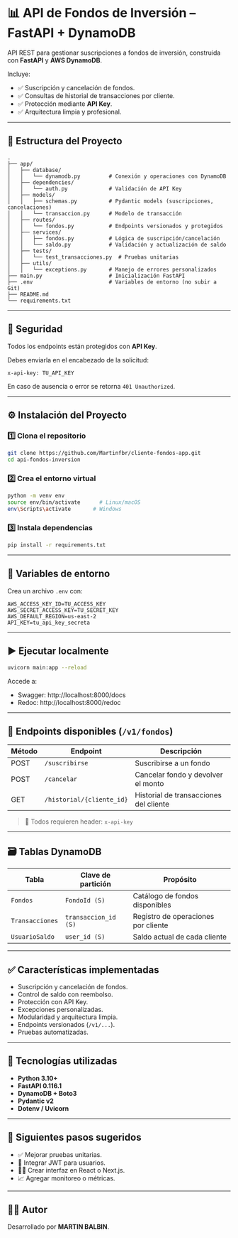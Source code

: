 # 📊 **API de Fondos de Inversión – FastAPI + DynamoDB**

API REST para gestionar suscripciones a fondos de inversión, construida con **FastAPI** y **AWS DynamoDB**.

Incluye:
- ✅ Suscripción y cancelación de fondos.
- ✅ Consultas de historial de transacciones por cliente.
- ✅ Protección mediante **API Key**.
- ✅ Arquitectura limpia y profesional.

---

## 📁 **Estructura del Proyecto**

```
.
├── app/
│   ├── database/
│   │   └── dynamodb.py         # Conexión y operaciones con DynamoDB
│   ├── dependencies/
│   │   └── auth.py             # Validación de API Key
│   ├── models/
│   │   ├── schemas.py          # Pydantic models (suscripciones, cancelaciones)
│   │   └── transaccion.py      # Modelo de transacción
│   ├── routes/
│   │   └── fondos.py           # Endpoints versionados y protegidos
│   ├── services/
│   │   ├── fondos.py           # Lógica de suscripción/cancelación
│   │   └── saldo.py            # Validación y actualización de saldo
│   ├── tests/
│   │   └── test_transacciones.py  # Pruebas unitarias
│   ├── utils/
│   │   └── exceptions.py       # Manejo de errores personalizados
├── main.py                     # Inicialización FastAPI
├── .env                        # Variables de entorno (no subir a Git)
├── README.md
└── requirements.txt
```

---

## 🔐 **Seguridad**

Todos los endpoints están protegidos con **API Key**.

Debes enviarla en el encabezado de la solicitud:

```http
x-api-key: TU_API_KEY
```

En caso de ausencia o error se retorna `401 Unauthorized`.

---

## ⚙️ **Instalación del Proyecto**

### 1️⃣ Clona el repositorio

```bash
git clone https://github.com/Martinfbr/cliente-fondos-app.git
cd api-fondos-inversion
```

### 2️⃣ Crea el entorno virtual

```bash
python -m venv env
source env/bin/activate      # Linux/macOS
env\Scripts\activate       # Windows
```

### 3️⃣ Instala dependencias

```bash
pip install -r requirements.txt
```

---

## 📄 **Variables de entorno**

Crea un archivo `.env` con:

```env
AWS_ACCESS_KEY_ID=TU_ACCESS_KEY
AWS_SECRET_ACCESS_KEY=TU_SECRET_KEY
AWS_DEFAULT_REGION=us-east-2
API_KEY=tu_api_key_secreta
```

---

## ▶️ **Ejecutar localmente**

```bash
uvicorn main:app --reload
```

Accede a:
- Swagger: http://localhost:8000/docs
- Redoc: http://localhost:8000/redoc

---

## 🚀 **Endpoints disponibles** (`/v1/fondos`)

| Método | Endpoint                      | Descripción                          |
|--------|-------------------------------|--------------------------------------|
| POST   | `/suscribirse`                | Suscribirse a un fondo               |
| POST   | `/cancelar`                   | Cancelar fondo y devolver el monto   |
| GET    | `/historial/{cliente_id}`     | Historial de transacciones del cliente |

> 🔐 Todos requieren header: `x-api-key`

---

## 🗃️ **Tablas DynamoDB**

| Tabla           | Clave de partición     | Propósito                                     |
|------------------|-------------------------|-----------------------------------------------|
| `Fondos`         | `FondoId (S)`           | Catálogo de fondos disponibles                |
| `Transacciones`  | `transaccion_id (S)`    | Registro de operaciones por cliente           |
| `UsuarioSaldo`   | `user_id (S)`           | Saldo actual de cada cliente                  |

---

## ✅ **Características implementadas**

- Suscripción y cancelación de fondos.
- Control de saldo con reembolso.
- Protección con API Key.
- Excepciones personalizadas.
- Modularidad y arquitectura limpia.
- Endpoints versionados (`/v1/...`).
- Pruebas automatizadas.

---

## 🧩 **Tecnologías utilizadas**

- **Python 3.10+**
- **FastAPI 0.116.1**
- **DynamoDB + Boto3**
- **Pydantic v2**
- **Dotenv / Uvicorn**

---

## 📌 **Siguientes pasos sugeridos**

- ✅ Mejorar pruebas unitarias.
- 🔐 Integrar JWT para usuarios.
- 🧑‍🎨 Crear interfaz en React o Next.js.
- 📈 Agregar monitoreo o métricas.

---

## 👨‍💻 Autor

Desarrollado por **MARTIN BALBIN**.
